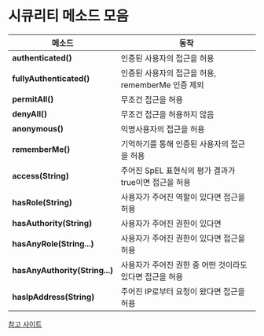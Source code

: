 # 시큐리티 메소드 모음

| 메소드                            | 동작                                 |
| ------------------------------ | ---------------------------------- |
| **authenticated()**            | 인증된 사용자의 접근을 허용                    |
| **fullyAuthenticated()**       | 인증된 사용자의 접근을 허용, rememberMe 인증 제외  |
| **permitAll()**                | 무조건 접근을 허용                         |
| **denyAll()**                  | 무조건 접근을 허용하지 않음                    |
| **anonymous()**                | 익명사용자의 접근을 허용                      |
| **rememberMe()**               | 기억하기를 통해 인증된 사용자의 접근을 허용           |
| **access(String)**             | 주어진 SpEL 표현식의 평가 결과가 true이면 접근을 허용 |
| **hasRole(String)**            | 사용자가 주어진 역할이 있다면 접근을 허용            |
| **hasAuthority(String)**       | 사용자가 주어진 권한이 있다면                   |
| **hasAnyRole(String...)**      | 사용자가 주어진 권한이 있다면 접근을 허용            |
| **hasAnyAuthority(String...)** | 사용자가 주어진 권한 중 어떤 것이라도 있다면 접근을 허용   |
| **hasIpAddress(String)**       | 주어진 IP로부터 요청이 왔다면 접근을 허용           |

[참고 사이트](https://velog.io/@dailylifecoding/spring-security-authorize-api-basic)

